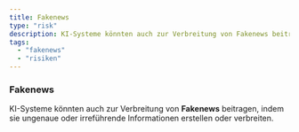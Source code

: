 ```yaml
---
title: Fakenews
type: "risk"
description: KI-Systeme könnten auch zur Verbreitung von Fakenews beitragen, indem sie ungenaue oder irreführende Informationen erstellen oder verbreiten.
tags:
  - "fakenews"
  - "risiken"
---
```


### Fakenews

KI-Systeme könnten auch zur Verbreitung von **Fakenews** beitragen, indem sie ungenaue oder irreführende Informationen erstellen oder verbreiten.
